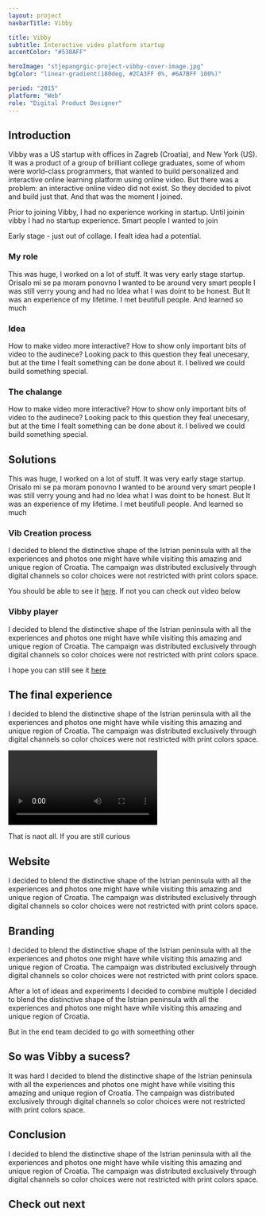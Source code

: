 ```yaml
---
layout: project
navbarTitle: Vibby

title: Vibby
subtitle: Interactive video platform startup
accentColor: "#538AFF"

heroImage: "stjepangrgic-project-vibby-cover-image.jpg"
bgColor: "linear-gradient(180deg, #2CA3FF 0%, #6A7BFF 100%)"

period: "2015"
platform: "Web"
role: "Digital Product Designer"
---
```


## Introduction
Vibby was a US startup with offices in Zagreb (Croatia), and New York (US). It was a product of a group of brilliant college graduates, some of whom were world-class programmers, that wanted to build personalized and interactive online learning platform using online video. But there was a problem: an interactive online video did not exist. So they decided to pivot and build just that. And that was the moment I joined.

Prior to joining Vibby, I had no experience working in startup. 
Until joinin vibby I had no startup experience. 
Smart people
I wanted to join

Early stage  - just out of collage. I fealt idea had a potential.

### My role
This was huge, I worked on a lot of stuff. It was very early stage startup.
Orisalo mi se pa moram ponovno
I wanted to be around very smart people I was still verry young and had no Idea what I was doint to be honest. But It was an experience of my lifetime. I met beutifull people. And learned so much

<div class="idea full-width grid">

### Idea
How to make video more interactive? How to show only important bits of video to the audinece? Looking pack to this question they feal unecesary, but at the time I fealt something can be done about it. I belived we could build something special.

<figure class="grid-width fix-img">
  <simg name="stjepangrgic-project-vibby-idea.jpg" />
</figure> 

### The chalange
How to make video more interactive? How to show only important bits of video to the audinece? Looking pack to this question they feal unecesary, but at the time I fealt something can be done about it. I belived we could build something special.

</div> <!-- Idea -->

## Solutions
This was huge, I worked on a lot of stuff. It was very early stage startup.
Orisalo mi se pa moram ponovno
I wanted to be around very smart people I was still verry young and had no Idea what I was doint to be honest. But It was an experience of my lifetime. I met beutifull people. And learned so much

<div class="solutions full-width grid">

### Vib Creation process
I decided to blend the distinctive shape of the Istrian peninsula with all the experiences and photos one might have while visiting this amazing and unique region of Croatia. The campaign was distributed exclusively through digital channels so color choices were not restricted with print colors space.

<figure class="full-width fix-img center" style="max-width: 1300px;">
  <simg name="stjepangrgic-project-vibby-vib-creation-process.jpg" />
</figure>

You should be able to see it [here](here). If not you can check out video below

</div>

<div class="block full-width grid">

### Vibby player
I decided to blend the distinctive shape of the Istrian peninsula with all the experiences and photos one might have while visiting this amazing and unique region of Croatia. The campaign was distributed exclusively through digital channels so color choices were not restricted with print colors space.
  
<figure class="full-width fix-img center" style="max-width: 1795px;">
  <simg name="stjepangrgic-project-vibby-player.jpg" />
</figure>

I hope you can still see it [here](here)

</div> <!-- Block -->

## The final experience
I decided to blend the distinctive shape of the Istrian peninsula with all the experiences and photos one might have while visiting this amazing and unique region of Croatia. The campaign was distributed exclusively through digital channels so color choices were not restricted with print colors space.

<video class="video" loop controls>
  <source src="/vibby-how-it-works.mp4" type="video/mp4">
  Your browser does not support HTML5 video.
</video>

That is naot all. If you are still curious

<div class="gradient full-width grid">

## Website
I decided to blend the distinctive shape of the Istrian peninsula with all the experiences and photos one might have while visiting this amazing and unique region of Croatia. The campaign was distributed exclusively through digital channels so color choices were not restricted with print colors space.

<figure class="full-width fix-img center" style="max-width: 1426px;">
  <simg name="stjepangrgic-project-vibby-website.jpg" />
</figure>
</div>

## Branding
I decided to blend the distinctive shape of the Istrian peninsula with all the experiences and photos one might have while visiting this amazing and unique region of Croatia. The campaign was distributed exclusively through digital channels so color choices were not restricted with print colors space.

<figure class="grid-width fix-img">
  <simg name="stjepangrgic-project-vibby-logo-ideas.jpg" />
</figure>

After a lot of ideas and experiments I decided to combine multiple I decided to blend the distinctive shape of the Istrian peninsula with all the experiences and photos one might have while visiting this amazing and unique region of Croatia.

<figure class="grid-width fix-img">
  <simg name="stjepangrgic-project-vibby-logo-conception.jpg" />
</figure>

<figure class="grid-width fix-img">
  <simg name="stjepangrgic-project-vibby-logo-unaccepted.jpg" />
</figure>

But in the end team decided to go with someething other

<figure class="grid-width fix-img">
  <simg name="stjepangrgic-project-vibby-logo-accepted.jpg" />
</figure>

<div class="full-width grid conclusion">

## So was Vibby a sucess?
It was hard I decided to blend the distinctive shape of the Istrian peninsula with all the experiences and photos one might have while visiting this amazing and unique region of Croatia. The campaign was distributed exclusively through digital channels so color choices were not restricted with print colors space.

## Conclusion
I decided to blend the distinctive shape of the Istrian peninsula with all the experiences and photos one might have while visiting this amazing and unique region of Croatia. The campaign was distributed exclusively through digital channels so color choices were not restricted with print colors space.

## Check out next

<div class="grid-width next-project">
  <ProjectCard
    url="/work/agrivi"
    title="Agrivi"
    description="Farm managment software"
    period="2016"
    image="stjepangrgic-agrivi-card.jpg"
    linkText="Read the case study"
    :tags="['Branding', 'Icons', 'Web Application', 'Corporate Site']"
    underlinColor="#3A9300"/>
</div>

</div>

<script>
import slink from '@/theme/components/slink.vue'
import simg from '@/theme/components/simg.vue'
import ProjectCard from '@/theme/components/ProjectCard.vue'

export default {
  components: {
    slink,
    simg,
    ProjectCard
  }
}
</script>

<style lang="stylus" scoped>
.idea
  background-color #32333D
  margin-top 4rem
  padding-bottom 4rem
  
  h3, p
    color #fff
  p
    opacity 0.9
  figure 
    margin-bottom 0

.block
  background-color #E7F5FF
  margin-top 4rem
  padding-bottom 4rem
  
.video
  width 100%
  margin-top 2rem
  margin-bottom 2rem
</style>
